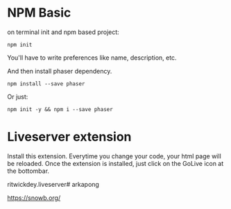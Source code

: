 # NPM Basic

on terminal init and npm based project:
```shell
npm init
```
You'll have to write preferences like name, description, etc.

And then install phaser dependency.
```shell
npm install --save phaser
```

Or just:
```shell
npm init -y && npm i --save phaser
```

# Liveserver extension
Install this extension. Everytime you change your code, your html page will be reloaded.
Once the extension is installed, just click on the GoLive icon at the bottombar.

ritwickdey.liveserver# arkapong

https://snowb.org/
